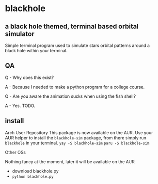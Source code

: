 # blackhole
## a black hole themed, terminal based orbital simulator
Simple terminal program used to simulate stars orbital patterns around a black hole within your terminal.

## QA
Q - Why does this exist?

A - Because I needed to make a python program for a college course.

Q - Are you aware the animation sucks when using the fish shell? 

A - Yes. TODO.

## install

Arch User Repository
This package is now available on the AUR. Use your AUR helper to install the `blackhole-sim` package, from there simply run `blackhole` in your terminal.
```yay -S blackhole-sim```
```paru -S blackhole-sim```

Other OSs

Nothing fancy at the moment, later it will be available on the AUR
- download blackhole.py
- `python blackhole.py`

